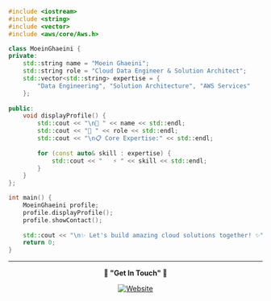 ```cpp
#include <iostream>
#include <string>
#include <vector>
#include <aws/core/Aws.h>

class MoeinGhaeini {
private:
    std::string name = "Moein Ghaeini";
    std::string role = "Cloud Data Engineer & Solution Architect";
    std::vector<std::string> expertise = {
        "Data Engineering", "Solution Architecture", "AWS Services"
    };
    
public:
    void displayProfile() {
        std::cout << "\n🚀 " << name << std::endl;
        std::cout << "💼 " << role << std::endl;
        std::cout << "\n📋 Core Expertise:" << std::endl;
        
        for (const auto& skill : expertise) {
            std::cout << "   ⚡ " << skill << std::endl;
        }
    }
};

int main() {
    MoeinGhaeini profile;
    profile.displayProfile();
    profile.showContact();
    
    std::cout << "\n✨ Let's build amazing cloud solutions together! ✨" << std::endl;
    return 0;
}
```


---

<div align="center">

**🌟 "Get In Touch" 🌟**

[![Website](https://img.shields.io/badge/Business%20Card-FF5722?style=for-the-badge&logo=firefox&logoColor=white)](https://www.moeinghaeini.com/)

</div>